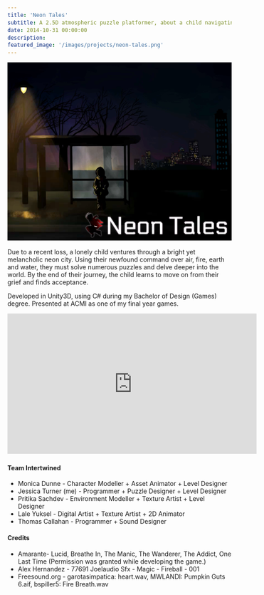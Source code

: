 ```yaml
---
title: 'Neon Tales'
subtitle: A 2.5D atmospheric puzzle platformer, about a child navigating the loss of their friend.
date: 2014-10-31 00:00:00
description: 
featured_image: '/images/projects/neon-tales.png'
---
```


![](/images/projects/neon-tales.png)

Due to a recent loss, a lonely child ventures through a bright yet melancholic neon city. Using their newfound command over air, fire, earth and water, they must solve numerous puzzles and delve deeper into the world. By the end of their journey, the child learns to move on from their grief and finds acceptance.

Developed in Unity3D, using C# during my Bachelor of Design (Games) degree. Presented at ACMI as one of my final year games.

<iframe width="560" height="315" src="https://www.youtube.com/embed/U2-4xQeyYJc?si=SR69vXEkK4zECz3a" title="YouTube video player" frameborder="0" allow="accelerometer; autoplay; clipboard-write; encrypted-media; gyroscope; picture-in-picture; web-share" referrerpolicy="strict-origin-when-cross-origin" allowfullscreen></iframe>


#### Team Intertwined

- Monica Dunne - Character Modeller + Asset Animator + Level Designer
- Jessica Turner (me) - Programmer + Puzzle Designer + Level Designer
- Pritika Sachdev - Environment Modeller + Texture Artist + Level Designer
- Lale Yuksel - Digital Artist + Texture Artist + 2D Animator
- Thomas Callahan - Programmer + Sound Designer


#### Credits

- Amarante- Lucid, Breathe In, The Manic, The Wanderer, The Addict, One Last Time (Permission was granted while developing the game.)
- Alex Hernandez - 77691 Joelaudio Sfx - Magic - Fireball - 001
- Freesound.org - garotasimpatica: heart.wav, MWLANDI: Pumpkin Guts 6.aif, bspiller5: Fire Breath.wav